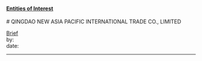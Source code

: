 #### [Entities of Interest](/list.html)
<link rel="stylesheet" type="text/css" href="../../assets/style.css">
# QINGDAO NEW ASIA PACIFIC INTERNATIONAL TRADE CO., LIMITED

[comment]: <> (Add/Remove information below as you want)
[comment]: <> (Markdown cheatsheet: https://github.com/adam-p/markdown-here/wiki/Markdown-Cheatsheet)
[Brief](Brief.md)  
by:  
date:  

---
[comment]: <> (Add your content here)